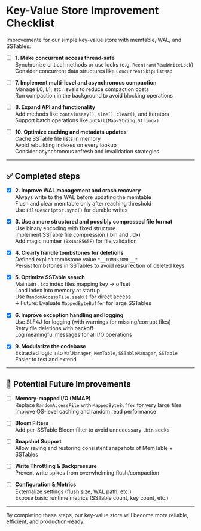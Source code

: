 # Key-Value Store Improvement Checklist

Improvemente for our simple key-value store with memtable, WAL, and SSTables:

- [ ] **1. Make concurrent access thread-safe**  
  Synchronize critical methods or use locks (e.g. `ReentrantReadWriteLock`)  
  Consider concurrent data structures like `ConcurrentSkipListMap`

- [ ] **7. Implement multi-level and asynchronous compaction**  
  Manage L0, L1, etc. levels to reduce compaction costs  
  Run compaction in the background to avoid blocking operations

- [ ] **8. Expand API and functionality**  
  Add methods like `containsKey()`, `size()`, `clear()`, and iterators  
  Support batch operations like `putAll(Map<String,String>)`

- [ ] **10. Optimize caching and metadata updates**  
  Cache SSTable file lists in memory  
  Avoid rebuilding indexes on every lookup  
  Consider asynchronous refresh and invalidation strategies

---

## ✅ Completed steps

- [x] **2. Improve WAL management and crash recovery**  
  Always write to the WAL before updating the memtable  
  Flush and clear memtable only after reaching threshold  
  Use `FileDescriptor.sync()` for durable writes

- [x] **3. Use a more structured and possibly compressed file format**  
  Use binary encoding with fixed structure  
  Implement SSTable file compression (.bin and .idx)  
  Add magic number (`0x4A4B565F`) for file validation

- [x] **4. Clearly handle tombstones for deletions**  
  Defined explicit tombstone value `"__TOMBSTONE__"`  
  Persist tombstones in SSTables to avoid resurrection of deleted keys

- [x] **5. Optimize SSTable search**  
  Maintain `.idx` index files mapping key → offset  
  Load index into memory at startup  
  Use `RandomAccessFile.seek()` for direct access  
  ➕ Future: Evaluate `MappedByteBuffer` for large SSTables

- [x] **6. Improve exception handling and logging**  
  Use SLF4J for logging (with warnings for missing/corrupt files)  
  Retry file deletions with backoff  
  Log meaningful messages for all I/O operations

- [x] **9. Modularize the codebase**  
  Extracted logic into `WalManager`, `MemTable`, `SSTableManager`, `SSTable`  
  Easier to test and extend

---

## 🔄 Potential Future Improvements

- [ ] **Memory-mapped I/O (MMAP)**  
  Replace `RandomAccessFile` with `MappedByteBuffer` for very large files  
  Improve OS-level caching and random read performance

- [ ] **Bloom Filters**  
  Add per-SSTable Bloom filter to avoid unnecessary `.bin` seeks

- [ ] **Snapshot Support**  
  Allow saving and restoring consistent snapshots of MemTable + SSTables

- [ ] **Write Throttling & Backpressure**  
  Prevent write spikes from overwhelming flush/compaction

- [ ] **Configuration & Metrics**  
  Externalize settings (flush size, WAL path, etc.)  
  Expose basic runtime metrics (SSTable count, key count, etc.)

---

By completing these steps, our key-value store will become more reliable, efficient, and production-ready.
